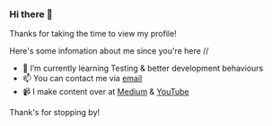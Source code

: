 ### Hi there 👋

Thanks for taking the time to view my profile!

Here's some infomation about me since you're here //

- 🌱 I’m currently learning Testing & better development behaviours
- 📫 You can contact me via [email](mailto:dshbuilds@gmail.com)
- 📹 I make content over at [Medium](https://medium.com/@daniel.s.holdsworth) & [YouTube](https://www.youtube.com/channel/UCP2YiPSHk_t_kB2FhccME0A)

Thank's for stopping by!
